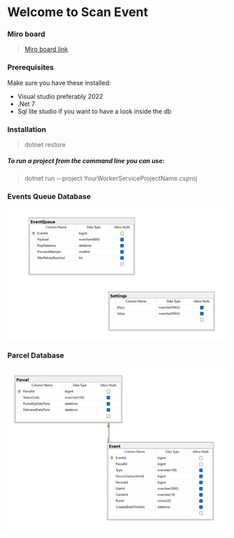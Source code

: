 # Welcome to Scan Event

### Miro board

> [Miro board link](https://miro.com/app/board/uXjVNT4IwUc=/?share_link_id=95267939321)

### Prerequisites 
Make sure you have these installed:
- Visual studio preferably 2022 
- .Net 7
- Sql lite studio if you want to have a look inside the db

### Installation
> dotnet restore

##### To run a project from the command line you can use:
> dotnet run --project YourWorkerServiceProjectName.csproj


### Events Queue Database

[![Parcel Database](EventQueueDb.png)]()

### Parcel Database

[![Parcel Database](ParcelDb.png)]()
